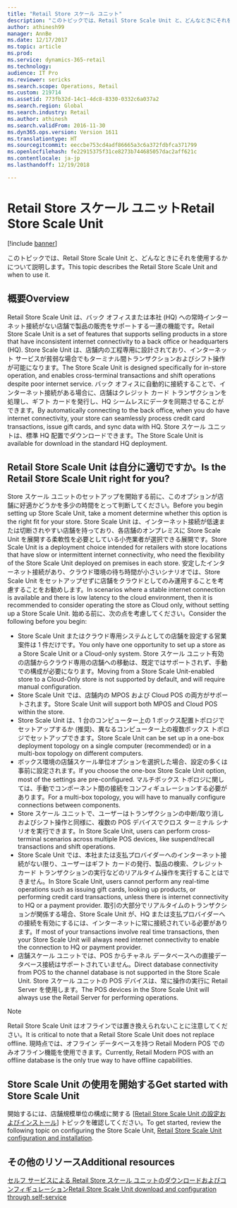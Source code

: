 ```yaml
---
title: "Retail Store スケール ユニット"
description: "このトピックでは、Retail Store Scale Unit と、どんなときにそれを使用するかについて説明します。"
author: athinesh99
manager: AnnBe
ms.date: 12/17/2017
ms.topic: article
ms.prod: 
ms.service: dynamics-365-retail
ms.technology: 
audience: IT Pro
ms.reviewer: sericks
ms.search.scope: Operations, Retail
ms.custom: 219714
ms.assetid: 773fb32d-14c1-4dc8-8330-0332c6a037a2
ms.search.region: Global
ms.search.industry: Retail
ms.author: athinesh
ms.search.validFrom: 2016-11-30
ms.dyn365.ops.version: Version 1611
ms.translationtype: HT
ms.sourcegitcommit: eeccbe753cd4adf86665a3c6a372fdbfca371799
ms.openlocfilehash: fe22915375f31ce8273b744685057dac2aff621c
ms.contentlocale: ja-jp
ms.lasthandoff: 12/19/2018

---
```


# <a name="retail-store-scale-unit"></a><span data-ttu-id="ef1a4-103">Retail Store スケール ユニット</span><span class="sxs-lookup"><span data-stu-id="ef1a4-103">Retail Store Scale Unit</span></span>

[!include [banner](../includes/banner.md)]

<span data-ttu-id="ef1a4-104">このトピックでは、Retail Store Scale Unit と、どんなときにそれを使用するかについて説明します。</span><span class="sxs-lookup"><span data-stu-id="ef1a4-104">This topic describes the Retail Store Scale Unit and when to use it.</span></span>

<a name="overview"></a><span data-ttu-id="ef1a4-105">概要</span><span class="sxs-lookup"><span data-stu-id="ef1a4-105">Overview</span></span>
--------

<span data-ttu-id="ef1a4-106">Retail Store Scale Unit は、バック オフィスまたは本社 (HQ) への常時インターネット接続がない店舗で製品の販売をサポートする一連の機能です。</span><span class="sxs-lookup"><span data-stu-id="ef1a4-106">Retail Store Scale Unit is a set of features that supports selling products in a store that have inconsistent internet connectivity to a back office or headquarters (HQ).</span></span> <span data-ttu-id="ef1a4-107">Store Scale Unit は、店舗内の工程専用に設計されており、インターネット サービスが貧弱な場合でもターミナル間トランザクションおよびシフト操作が可能になります。</span><span class="sxs-lookup"><span data-stu-id="ef1a4-107">The Store Scale Unit is designed specifically for in-store operation, and enables cross-terminal transactions and shift operations despite poor internet service.</span></span> <span data-ttu-id="ef1a4-108">バック オフィスに自動的に接続することで、インターネット接続がある場合に、店舗はクレジット カード トランザクションを処理し、ギフト カードを発行し、HQ シームレスにデータを同期させることができます。</span><span class="sxs-lookup"><span data-stu-id="ef1a4-108">By automatically connecting to the back office, when you do have internet connectivity, your store can seamlessly process credit card transactions, issue gift cards, and sync data with HQ.</span></span> <span data-ttu-id="ef1a4-109">Store スケール ユニットは、標準 HQ 配置でダウンロードできます。</span><span class="sxs-lookup"><span data-stu-id="ef1a4-109">The Store Scale Unit is available for download in the standard HQ deployment.</span></span>

## <a name="is-the-retail-store-scale-unit-right-for-you"></a><span data-ttu-id="ef1a4-110">Retail Store Scale Unit は自分に適切ですか。</span><span class="sxs-lookup"><span data-stu-id="ef1a4-110">Is the Retail Store Scale Unit right for you?</span></span>
<span data-ttu-id="ef1a4-111">Store スケール ユニットのセットアップを開始する前に、このオプションが店舗に好適かどうかを多少の時間をとって判断してください。</span><span class="sxs-lookup"><span data-stu-id="ef1a4-111">Before you begin setting up Store Scale Unit, take a moment determine whether this option is the right fit for your store.</span></span> <span data-ttu-id="ef1a4-112">Store Scale Unit は、インターネット接続が低速または切断されやすい店舗を持っており、各店舗のオンプレミスに Store Scale Unit を展開する柔軟性を必要としている小売業者が選択できる展開です。</span><span class="sxs-lookup"><span data-stu-id="ef1a4-112">Store Scale Unit is a deployment choice intended for retailers with store locations that have slow or intermittent internet connectivity, who need the flexibility of the Store Scale Unit deployed on premises in each store.</span></span> <span data-ttu-id="ef1a4-113">安定したインターネット接続があり、クラウド環境の待ち時間が小さいシナリオでは、Store Scale Unit をセットアップせずに店舗をクラウドとしてのみ運用することを考慮することをお勧めします。</span><span class="sxs-lookup"><span data-stu-id="ef1a4-113">In scenarios where a stable internet connection is available and there is low latency to the cloud environment, then it is recommended to consider operating the store as Cloud only, without setting up a Store Scale Unit.</span></span> <span data-ttu-id="ef1a4-114">始める前に、次の点を考慮してください。</span><span class="sxs-lookup"><span data-stu-id="ef1a4-114">Consider the following before you begin:</span></span>

-   <span data-ttu-id="ef1a4-115">Store Scale Unit またはクラウド専用システムとしての店舗を設定する営業案件は 1 件だけです。</span><span class="sxs-lookup"><span data-stu-id="ef1a4-115">You only have one opportunity to set up a store as a Store Scale Unit or a Cloud-only system.</span></span> <span data-ttu-id="ef1a4-116">Store スケール ユニット有効の店舗からクラウド専用の店舗への移動は、既定ではサポートされず、手動での構成が必要になります。</span><span class="sxs-lookup"><span data-stu-id="ef1a4-116">Moving from a Store Scale Unit-enabled store to a Cloud-Only store is not supported by default, and will require manual configuration.</span></span>
-   <span data-ttu-id="ef1a4-117">Store Scale Unit では、店舗内の MPOS および Cloud POS の両方がサポートされます。</span><span class="sxs-lookup"><span data-stu-id="ef1a4-117">Store Scale Unit will support both MPOS and Cloud POS within the store.</span></span>
-   <span data-ttu-id="ef1a4-118">Store Scale Unit は、1 台のコンピューター上の 1 ボックス配置トポロジでセットアップするか (推奨)、異なるコンピューター上の複数ボックス トポロジでセットアップできます。</span><span class="sxs-lookup"><span data-stu-id="ef1a4-118">Store Scale Unit can be set up in a one-box deployment topology on a single computer (recommended) or in a multi-box topology on different computers.</span></span>
-   <span data-ttu-id="ef1a4-119">ボックス環境の店舗スケール単位オプションを選択した場合、設定の多くは事前に設定されます。</span><span class="sxs-lookup"><span data-stu-id="ef1a4-119">If you choose the one-box Store Scale Unit option, most of the settings are pre-configured.</span></span> <span data-ttu-id="ef1a4-120">マルチボックス トポロジに関しては、手動でコンポーネント間の接続をコンフィギュレーションする必要があります。</span><span class="sxs-lookup"><span data-stu-id="ef1a4-120">For a multi-box topology, you will have to manually configure connections between components.</span></span>
-   <span data-ttu-id="ef1a4-121">Store スケール ユニットで、ユーザーはトランザクションの中断/取り消しおよびシフト操作と同様に、複数の POS デバイスでクロス ターミナル シナリオを実行できます。</span><span class="sxs-lookup"><span data-stu-id="ef1a4-121">In Store Scale Unit, users can perform cross-terminal scenarios across multiple POS devices, like suspend/recall transactions and shift operations.</span></span>
-   <span data-ttu-id="ef1a4-122">Store Scale Unit では、本社または支払プロバイダーへのインターネット接続がない限り、ユーザーはギフト カードの発行、製品の検索、クレジット カード トランザクションの実行などのリアルタイム操作を実行することはできません。</span><span class="sxs-lookup"><span data-stu-id="ef1a4-122">In Store Scale Unit, users cannot perform any real-time operations such as issuing gift cards, looking up products, or performing credit card transactions, unless there is internet connectivity to HQ or a payment provider.</span></span> <span data-ttu-id="ef1a4-123">取引の大部分でリアルタイムのトランザクションが関係する場合、Store Scale Unit が、HQ または支払プロバイダーへの接続を有効にするには、インターネットに常に接続されている必要があります。</span><span class="sxs-lookup"><span data-stu-id="ef1a4-123">If most of your transactions involve real time transactions, then your Store Scale Unit will always need internet connectivity to enable the connection to HQ or payment provider.</span></span>
-   <span data-ttu-id="ef1a4-124">店舗スケール ユニットでは、POS からチャネル データベースへの直接データベース接続はサポートされていません。</span><span class="sxs-lookup"><span data-stu-id="ef1a4-124">Direct database connectivity from POS to the channel database is not supported in the Store Scale Unit.</span></span> <span data-ttu-id="ef1a4-125">Store スケール ユニットの POS デバイスは、常に操作の実行に Retail Server を使用します。</span><span class="sxs-lookup"><span data-stu-id="ef1a4-125">The POS devices in the Store Scale Unit will always use the Retail Server for performing operations.</span></span>

> [!NOTE]
> <span data-ttu-id="ef1a4-126">Retail Store Scale Unit はオフラインでは置き換えられないことに注意してください。</span><span class="sxs-lookup"><span data-stu-id="ef1a4-126">It is critical to note that a Retail Store Scale Unit does not replace offline.</span></span> <span data-ttu-id="ef1a4-127">現時点では、オフライン データベースを持つ Retail Modern POS でのみオフライン機能を使用できます。</span><span class="sxs-lookup"><span data-stu-id="ef1a4-127">Currently, Retail Modern POS with an offline database is the only true way to have offline capabilities.</span></span> 

## <a name="get-started-with-store-scale-unit"></a><span data-ttu-id="ef1a4-128">Store Scale Unit の使用を開始する</span><span class="sxs-lookup"><span data-stu-id="ef1a4-128">Get started with Store Scale Unit</span></span>

<span data-ttu-id="ef1a4-129">開始するには、店舗規模単位の構成に関する [[Retail Store Scale Unit の設定およびインストール](retail-store-scale-unit-configuration-installation.md)] トピックを確認してください。</span><span class="sxs-lookup"><span data-stu-id="ef1a4-129">To get started, review the following topic on configuring the Store Scale Unit, [Retail Store Scale Unit configuration and installation](retail-store-scale-unit-configuration-installation.md).</span></span>

<a name="additional-resources"></a><span data-ttu-id="ef1a4-130">その他のリソース</span><span class="sxs-lookup"><span data-stu-id="ef1a4-130">Additional resources</span></span>
--------

[<span data-ttu-id="ef1a4-131">セルフ サービスによる Retail Store スケール ユニットのダウンロードおよびコンフィギュレーション</span><span class="sxs-lookup"><span data-stu-id="ef1a4-131">Retail Store Scale Unit download and configuration through self-service</span></span>](retail-store-scale-unit-configuration-installation.md)




